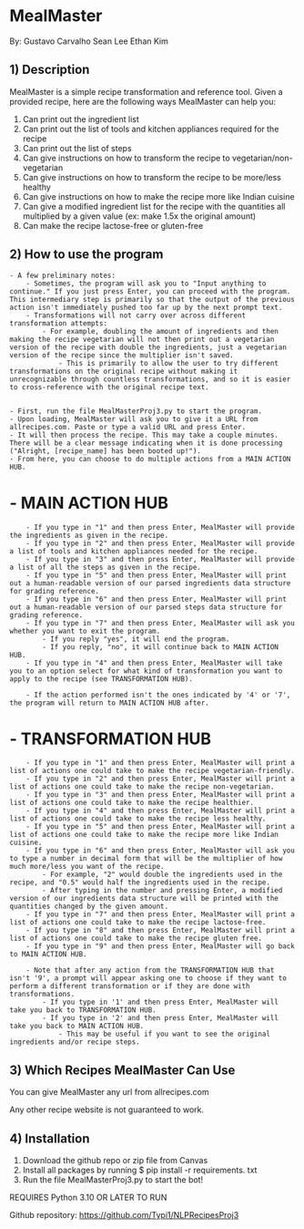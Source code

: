 # MealMaster

By:
    Gustavo Carvalho
    Sean Lee
    Ethan Kim

## 1) Description
MealMaster is a simple recipe transformation and reference tool. Given a provided recipe, here are the following ways MealMaster can help you:

1. Can print out the ingredient list
2. Can print out the list of tools and kitchen appliances required for the recipe
3. Can print out the list of steps
4. Can give instructions on how to transform the recipe to vegetarian/non-vegetarian
5. Can give instructions on how to transform the recipe to be more/less healthy
6. Can give instructions on how to make the recipe more like Indian cuisine
7. Can give a modified ingredient list for the recipe with the quantities all multiplied by a given value (ex: make 1.5x the original amount)
8. Can make the recipe lactose-free or gluten-free

## 2) How to use the program

	- A few preliminary notes:
		- Sometimes, the program will ask you to "Input anything to continue." If you just press Enter, you can proceed with the program. This intermediary step is primarily so that the output of the previous action isn't immediately pushed too far up by the next prompt text.
		- Transformations will not carry over across different transformation attempts:
			- For example, doubling the amount of ingredients and then making the recipe vegetarian will not then print out a vegetarian version of the recipe with double the ingredients, just a vegetarian version of the recipe since the multiplier isn't saved.
				- This is primarily to allow the user to try different transformations on the original recipe without making it unrecognizable through countless transformations, and so it is easier to cross-reference with the original recipe text.
			

	- First, run the file MealMasterProj3.py to start the program.
	- Upon loading, MealMaster will ask you to give it a URL from allrecipes.com. Paste or type a valid URL and press Enter.
	- It will then process the recipe. This may take a couple minutes. There will be a clear message indicating when it is done processing ("Alright, [recipe_name] has been booted up!").
	- From here, you can choose to do multiple actions from a MAIN ACTION HUB.

#	- MAIN ACTION HUB
		- If you type in "1" and then press Enter, MealMaster will provide the ingredients as given in the recipe.
		- If you type in "2" and then press Enter, MealMaster will provide a list of tools and kitchen appliances needed for the recipe.
		- If you type in "3" and then press Enter, MealMaster will provide a list of all the steps as given in the recipe.
		- If you type in "5" and then press Enter, MealMaster will print out a human-readable version of our parsed ingredients data structure for grading reference.
		- If you type in "6" and then press Enter, MealMaster will print out a human-readable version of our parsed steps data structure for grading reference.
		- If you type in "7" and then press Enter, MealMaster will ask you whether you want to exit the program. 
			- If you reply "yes", it will end the program. 
			- If you reply, "no", it will continue back to MAIN ACTION HUB.
		- If you type in "4" and then press Enter, MealMaster will take you to an option select for what kind of transformation you want to apply to the recipe (see TRANSFORMATION HUB).
		
		- If the action performed isn't the ones indicated by '4' or '7', the program will return to MAIN ACTION HUB after.

#	- TRANSFORMATION HUB	
		- If you type in "1" and then press Enter, MealMaster will print a list of actions one could take to make the recipe vegetarian-friendly.
		- If you type in "2" and then press Enter, MealMaster will print a list of actions one could take to make the recipe non-vegetarian.
		- If you type in "3" and then press Enter, MealMaster will print a list of actions one could take to make the recipe healthier.
		- If you type in "4" and then press Enter, MealMaster will print a list of actions one could take to make the recipe less healthy.
		- If you type in "5" and then press Enter, MealMaster will print a list of actions one could take to make the recipe more like Indian cuisine.
		- If you type in "6" and then press Enter, MealMaster will ask you to type a number in decimal form that will be the multiplier of how much more/less you want of the recipe. 
			- For example, "2" would double the ingredients used in the recipe, and "0.5" would half the ingredients used in the recipe.
			- After typing in the number and pressing Enter, a modified version of our ingredients data structure will be printed with the quantities changed by the given amount.
		- If you type in "7" and then press Enter, MealMaster will print a list of actions one could take to make the recipe lactose-free.
		- If you type in "8" and then press Enter, MealMaster will print a list of actions one could take to make the recipe gluten free.
		- If you type in "9" and then press Enter, MealMaster will go back to MAIN ACTION HUB.

		- Note that after any action from the TRANSFORMATION HUB that isn't '9', a prompt will appear asking one to choose if they want to perform a different transformation or if they are done with transformations.
			- If you type in '1' and then press Enter, MealMaster will take you back to TRANSFORMATION HUB.
			- If you type in '2' and then press Enter, MealMaster will take you back to MAIN ACTION HUB.
				- This may be useful if you want to see the original ingredients and/or recipe steps.
		

## 3) Which Recipes MealMaster Can Use

You can give MealMaster any url from allrecipes.com

Any other recipe website is not guaranteed to work.


## 4) Installation
1. Download the github repo or zip file from Canvas
2. Install all packages by running $ pip install -r requirements. txt
3. Run the file MealMasterProj3.py to start the bot! 

REQUIRES Python 3.10 OR LATER TO RUN

Github repository: https://github.com/Typi1/NLPRecipesProj3
